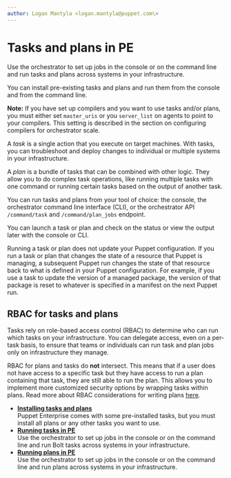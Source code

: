 ```yaml
---
author: Logan Mantyla <logan.mantyla@puppet.com\>
---
```


# Tasks and plans in PE

Use the orchestrator to set up jobs in the console or on the command line and run tasks and plans across systems in your infrastructure.

You can install pre-existing tasks and plans and run them from the console and from the command line.

**Note:** If you have set up compilers and you want to use tasks and/or plans, you must either set `master_uris` or you `server_list` on agents to point to your compilers. This setting is described in the section on configuring compilers for orchestrator scale.

A *task* is a single action that you execute on target machines. With tasks, you can troubleshoot and deploy changes to individual or multiple systems in your infrastructure.

A *plan* is a bundle of tasks that can be combined with other logic. They allow you to do complex task operations, like running multiple tasks with one command or running certain tasks based on the output of another task.

You can run tasks and plans from your tool of choice: the console, the orchestrator command line interface \(CLI\), or the orchestrator API `/command/task` and `/command/plan_jobs` endpoint.

You can launch a task or plan and check on the status or view the output later with the console or CLI.

Running a task or plan does not update your Puppet configuration. If you run a task or plan that changes the state of a resource that Puppet is managing, a subsequent Puppet run changes the state of that resource back to what is defined in your Puppet configuration. For example, if you use a task to update the version of a managed package, the version of that package is reset to whatever is specified in a manifest on the next Puppet run.

## RBAC for tasks and plans

Tasks rely on role-based access control \(RBAC\) to determine who can run which tasks on your infrastructure. You can delegate access, even on a per-task basis, to ensure that teams or individuals can run task and plan jobs only on infrastructure they manage.

RBAC for plans and tasks do **not** intersect. This means that if a user does not have access to a specific task but they have access to run a plan containing that task, they are still able to run the plan. This allows you to implement more customized security options by wrapping tasks within plans. Read more about RBAC considerations for writing plans [here](writing_plans_in_puppet_language_pe.md#).

-   **[Installing tasks and plans](installing_tasks.md#)**  
 Puppet Enterprise comes with some pre-installed tasks, but you must install all plans or any other tasks you want to use.
-   **[Running tasks in PE](running_tasks.md)**  
Use the orchestrator to set up jobs in the console or on the command line and run Bolt tasks across systems in your infrastructure.
-   **[Running plans in PE](running_plans_in_pe.md)**  
Use the orchestrator to set up jobs in the console or on the command line and run plans across systems in your infrastructure.

